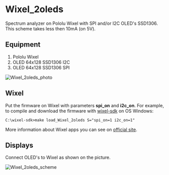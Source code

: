 # Wixel_2oleds

Spectrum analyzer on Pololu Wixel with SPI and/or I2C OLED's SSD1306. This scheme takes less then 10mA (on 5V).

## Equipment

1. Pololu Wixel
2. OLED 64x128 SSD1306 I2C
3. OLED 64x128 SSD1306 SPI

![Wixel_2oleds_photo](https://github.com/Oestoidea/oled-spectrum-analizer/blob/master/Wixel_2oleds/pics/Wixel_2oleds.png)

## Wixel

Put the firmware on Wixel with parameters __spi_on__ and __i2c_on__. For example, to compile and download the firmware with [wixel-sdk](http://pololu.github.io/wixel-sdk/) on OS Windows:

```
C:\wixel-sdk>make load_Wixel_2oleds S="spi_on=1 i2c_on=1"
```

More information about Wixel apps you can see on [official site](https://www.pololu.com/docs/0J46/10.b).

## Displays

Connect OLED's to Wixel as shown on the picture.

![Wixel_2oleds_scheme](https://github.com/Oestoidea/oled-spectrum-analizer/blob/master/Wixel_2oleds/fritzing-scheme/Wixel_2oleds_bb.png)
